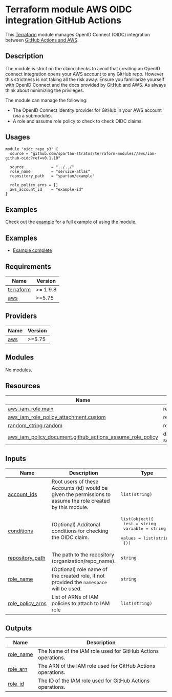 # Terraform module AWS OIDC integration GitHub Actions

This [Terraform](https://www.terraform.io/) module manages OpenID Connect (OIDC) integration between [GitHub Actions and AWS](https://docs.github.com/en/actions/deployment/security-hardening-your-deployments/configuring-openid-connect-in-amazon-web-services).

## Description

The module is strict on the claim checks to avoid that creating an OpenID connect integration opens your AWS account to any GitHub repo. However this strictness is not taking all the risk away. Ensure you familiarize yourself with OpenID Connect and the docs provided by GitHub and AWS. As always think about minimizing the privileges.

The module can manage the following:

- The OpenID Connect identity provider for GitHub in your AWS account (via a submodule).
- A role and assume role policy to check to check OIDC claims.

## Usages
```hcl
module "oidc_repo_s3" {
  source = "github.com/spartan-stratos/terraform-modules//aws/iam-github-oidc?ref=v0.1.10"

  source            = "../../"
  role_name         = "service-atlas"
  repository_path   = "spartan/example"
  
  role_policy_arns = []
  aws_account_id    = "example-id"
}
```

## Examples

Check out the [example](examples/default/README.md) for a full example of using the module.

## Examples
- [Example complete](./examples/complete/)

<!-- BEGIN_TF_DOCS -->
## Requirements

| Name                                                                      | Version  |
|---------------------------------------------------------------------------|----------|
| <a name="requirement_terraform"></a> [terraform](#requirement\_terraform) | >= 1.9.8 |
| <a name="requirement_aws"></a> [aws](#requirement\_aws)                   | \>=5.75  |

## Providers

| Name                                                                      | Version  |
|---------------------------------------------------------------------------|----------|
| <a name="provider_aws"></a> [aws](#provider\_aws)                         | \>=5.75  |

## Modules

No modules.

## Resources

| Name | Type |
|------|------|
| [aws_iam_role.main](https://registry.terraform.io/providers/hashicorp/aws/latest/docs/resources/iam_role) | resource |
| [aws_iam_role_policy_attachment.custom](https://registry.terraform.io/providers/hashicorp/aws/latest/docs/resources/iam_role_policy_attachment) | resource |
| [random_string.random](https://registry.terraform.io/providers/hashicorp/random/latest/docs/resources/string) | resource |
| [aws_iam_policy_document.github_actions_assume_role_policy](https://registry.terraform.io/providers/hashicorp/aws/latest/docs/data-sources/iam_policy_document) | data source |

## Inputs

| Name | Description | Type | Default | Required |
|------|-------------|------|---------|:--------:|
| <a name="input_account_ids"></a> [account\_ids](#input\_account\_ids) | Root users of these Accounts (id) would be given the permissions to assume the role created by this module. | `list(string)` | `[]` | no |
| <a name="input_conditions"></a> [conditions](#input\_conditions) | (Optional) Additonal conditions for checking the OIDC claim. | <pre>list(object({<br>    test     = string<br>    variable = string<br>    values   = list(string)<br>  }))</pre> | `[]` | no |
| <a name="input_repository_path"></a> [repository\_path](#input\_repository\_path) | The path to the repository (organization/repo_name). | `string` | n/a | yes |
| <a name="input_role_name"></a> [role\_name](#input\_role\_name) | (Optional) role name of the created role, if not provided the `namespace` will be used. | `string` | `null` | no |
| <a name="input_role_policy_arns"></a> [role\_policy\_arns](#input\_role\_policy\_arns) | List of ARNs of IAM policies to attach to IAM role | `list(string)` | `[]` | no |

## Outputs

| Name | Description |
|------|-------------|
| <a name="output_role_name"></a> [role_name](#output\_role\_name) | The Name of the IAM role used for GitHub Actions operations. |
| <a name="output_role_arn"></a> [role_arn](#output\_role\_arn) | The ARN of the IAM role used for GitHub Actions operations. |
| <a name="output_role_id"></a> [role_id](#output\_role\_id) | The ID of the IAM role used for GitHub Actions operations. |
<!-- END_TF_DOCS -->